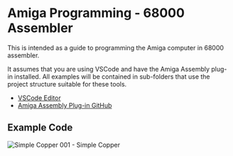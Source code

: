 # Amiga Programming - 68000 Assembler
This is intended as a guide to programming the Amiga computer in 68000 assembler.

It assumes that you are using VSCode and have the Amiga Assembly plug-in installed. All examples will be contained in sub-folders that use the project structure suitable for these tools.

- [VSCode Editor](https://code.visualstudio.com/)
- [Amiga Assembly Plug-in GitHub](https://github.com/prb28/vscode-amiga-assembly)

## Example Code
![Simple Copper](./001-simpe-copper/gfx/thumb.png)
001 - Simple Copper
